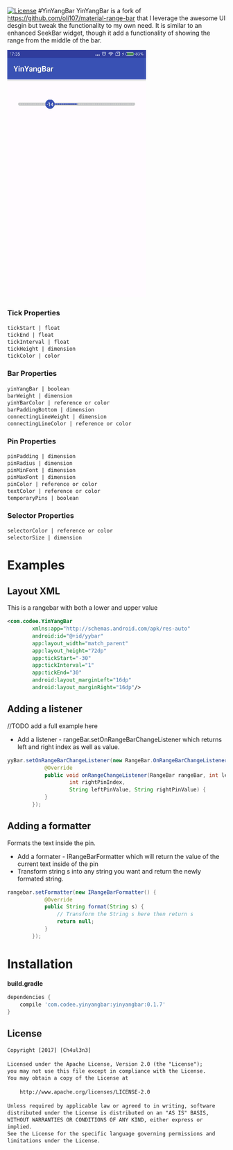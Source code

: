 [![License](https://img.shields.io/badge/license-Apache%202-green.svg)](https://www.apache.org/licenses/LICENSE-2.0)
#YinYangBar
YinYangBar is a fork of https://github.com/oli107/material-range-bar that I leverage the awesome UI desgin but tweak the functionality to my own need.
It is similar to an enhanced SeekBar widget, though it add a functionality of showing the range from the middle of the bar.

![Img](https://github.com/dattran2346/YinYangBar/blob/master/demo.gif)


### Tick Properties
```
tickStart | float
tickEnd | float
tickInterval | float
tickHeight | dimension
tickColor | color
```
###  Bar Properties
```
yinYangBar | boolean
barWeight | dimension
yinYBarColor | reference or color
barPaddingBottom | dimension
connectingLineWeight | dimension
connectingLineColor | reference or color
```

### Pin Properties
```
pinPadding | dimension
pinRadius | dimension
pinMinFont | dimension
pinMaxFont | dimension
pinColor | reference or color
textColor | reference or color
temporaryPins | boolean
```

### Selector Properties
```
selectorColor | reference or color
selectorSize | dimension
```

Examples
=======

## Layout XML

This is a rangebar with both a lower and upper value
```xml
<com.codee.YinYangBar
        xmlns:app="http://schemas.android.com/apk/res-auto"
        android:id="@+id/yybar"
        app:layout_width="match_parent"
        app:layout_height="72dp"
        app:tickStart="-30"
        app:tickInterval="1"
        app:tickEnd="30"
        android:layout_marginLeft="16dp"
        android:layout_marginRight="16dp"/>
```

## Adding a listener
//TODO add a full example here
- Add a listener - rangeBar.setOnRangeBarChangeListener which returns left and right index as well as value.
```java
yyBar.setOnRangeBarChangeListener(new RangeBar.OnRangeBarChangeListener() {
            @Override
            public void onRangeChangeListener(RangeBar rangeBar, int leftPinIndex,
                    int rightPinIndex,
                    String leftPinValue, String rightPinValue) {
            }
        });
```

## Adding a formatter
Formats the text inside the pin.
- Add a formater - IRangeBarFormatter which will return the value of the current text inside of the pin
- Transform string s into any string you want and return the newly formated string.
```java
rangebar.setFormatter(new IRangeBarFormatter() {
            @Override
			public String format(String s) {
				// Transform the String s here then return s
                return null;
            }
        });
```

Installation
=======

**build.gradle**

```groovy
dependencies {
    compile 'com.codee.yinyangbar:yinyangbar:0.1.7'
}
```

## License

    Copyright [2017] [Ch4ul3n3]

    Licensed under the Apache License, Version 2.0 (the "License");
    you may not use this file except in compliance with the License.
    You may obtain a copy of the License at

        http://www.apache.org/licenses/LICENSE-2.0

    Unless required by applicable law or agreed to in writing, software
    distributed under the License is distributed on an "AS IS" BASIS,
    WITHOUT WARRANTIES OR CONDITIONS OF ANY KIND, either express or implied.
    See the License for the specific language governing permissions and
    limitations under the License.
